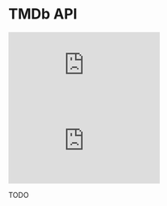 # TMDb API

[![Version](https://flat.badgen.net/runkit/iFelix18/version/iFelix18/Userscripts/master/lib/api/tmdb.min.js)](#tmdb-api)
[![Size](https://flat.badgen.net/badgesize/normal/iFelix18/Userscripts/master/lib/api/tmdb.min.js?style=flat-square)](#tmdb-api)

TODO
